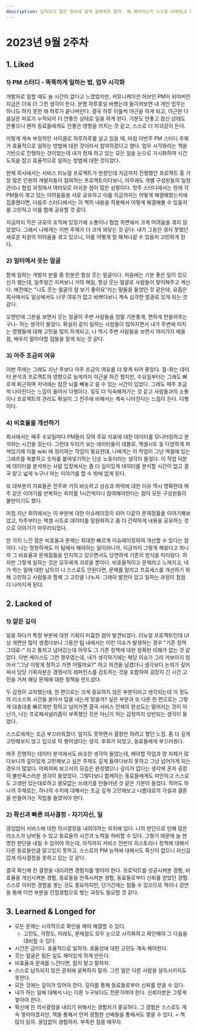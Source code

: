 ```yaml
---
description: 납득되지 않은 권위에 쉽게 굴복하지 말자. 왜 해야하는지 스스로 이해하고 행동하자.
---
```


# 2023년 9월 2주차

## 1. Liked

### 1) PM 스터디 - 똑똑하게 일하는 법, 업무 시각화&#x20;

개발자로 일할 때도 늘 시간이 없다고 느꼈었지만, 커뮤니케이션 허브인 PM이 되어버린 지금은 더욱 더 그런 생각이 든다. 분명 하루종일 바빴는데 돌이켜보면 내 개인 업무는 하나도 하지 못한 채 하루가 끝나버린다. 결국 하루 이틀씩 야근을 하게 되고, 야근한 다음날은 피로가 누적되어 더 안좋은 상태로 일을 하게 된다. 기분도 안좋고 정신 상태도 안좋으니 왠지 동료들에게도 안좋은 영향을 끼치는 것 같고, 스스로 더 자괴감이 든다.&#x20;

이렇게 계속 부정적인 사이클로 하루하루를 살고 있을 때, 마침 이번주 PM 스터디 주제가 효율적으로 일하는 방법에 대한 것이라서 참여하겠다고 했다. 업무 시각화라는 책을 기반으로 진행하는 것이었는데 내가 현재 하고 있는 모든 일을 눈으로 가시화하여 시간 도둑을 잡고 효율적으로 일하는 방법에 대한 것이었다.&#x20;

현재 회사에서는 서비스 리뉴얼 프로젝트가 한창인데 지금까지 진행했던 프로젝트 중 가장 많은 인원의 개발자들이 참여하는 프로젝트이다보니, 아무래도 개별 구성원들의 일정관리나 협업 과정에서 여러모로 아쉬운 점이 많은 상황이다. 첫주 스터디에서는 현재 각 PM들이 겪고 있는 어려움들을 서로 공유하고 이를 지금까지는 어떻게 해결해왔는지에 집중했다면, 다음주 스터디에서는 이 책의 내용을 적용해서 어떻게 해결해볼 수 있을지를 고민하고 이를 함께 공유할 것 같다.&#x20;

지금까지 작은 규모의 조직에 있었기에 소통이나 협업 측면에서 크게 어려움을 겪지 않았었다. 그래서 나에게는 이번 주제가 더 크게 와닿는 것 같다. 내가 그동안 겪지 못했던 새로운 차원의 어려움을 겪고 있으니, 이를 어떻게 잘 해쳐나갈 수 있을지 고민하게 된다.&#x20;

### 2) 일터에서 웃는 얼굴 &#x20;

함께 일하는 개발자 분들 중 한분은 항상 웃는 얼굴이다. 처음에는 기분 좋은 일이 있으신가 했는데, 일주일간 지켜보니 거의 매일, 항상 웃는 얼굴로 사람들이 맞이해주고 계신다. 예전에는 "나도 웃는 얼굴이 참 보기 좋아요"라는 말들을 들었던 것 같은데, 요즘은 회사에서도 일상에서도 너무 여유가 없고 바쁘다보니 계속 심각한 얼굴로 있게 되는 것 같다.&#x20;

오랜만에 그분을 보면서 웃는 얼굴이 주변 사람들을 정말 기분좋게, 편하게 만들어주는구나- 하는 생각이 들었다. 확실히 같이 일하는 사람들이 많아지면서 내가 주변에 미치는 영향들에 대해 고민을 많이 하게되고, 나 역시 주변 사람들을 보면서 여러가지 배울 점, 배우지 말아야할 점들을 알게 되는 것 같다.&#x20;

### 3) 아주 조금의 여유&#x20;

이번 주에는 그래도 지난 주보다 아주 조금의 여유를 더 찾게 되어 좋았다. 월-화는 데이터 분석과 프로젝트의 영향으로 늦게까지 야근을 하긴 했지만, 수요일부터는 그래도 빠르게 퇴근하며 저녁에는 잠깐 뇌를 빼놓고 쉴 수 있는 시간이 있었다. 그래도 매주 조금씩 나아진다는 느낌이 들어서 다행이다. 일도 더 익숙해져가는 것 같고 사람들과의 소통이나 프로젝트의 관리도 확실이 그 전주에 비해서는 계속 나아진다는 느낌이 든다. 다행이다.&#x20;

### 4) 비효율을 개선하기&#x20;

회사에서는 매주 수요일마다 PM들이 모여 주요 지표에 대한 데이터를 모니터링하고 분석하는 시간을 갖는다. 그런데 우리가 보는 데이터들이 태블로, 엑셀시트 등 다양하게 퍼져있기에 이를 wiki 에 정리하는 작업이 필요한데, 나에게는 이 작업이 그냥 엑셀에 있는 그래프를 복붙하고 숫자를 붙여넣기하는 단순 노동이라는 생각이 들었다. 이 작업 덕분에 데이터를 분석하는 사람 입장에서는 좀 더 깊이있게 데이터를 분석할 시간이 없고 결국 얕고 넓게 누구나 아는 이야기를 할 수 밖에 없게 된다.&#x20;

또 대부분의 지표들은 전주와 거의 비슷하고 상승과 하락에 대한 이유 역시 명확한데 매주 같은 이야기를 반복하는 회의를 1시간씩이나 참여해야한다는 점이 모든 구성원들의 불만이기도 했다.&#x20;

마침 지난 회의에서는 이 부분에 대한 이슈레이징이 되어 다같이 문제점들을 이야기해보았고, 차주부터는 엑셀 시트로 데이터를 일원화하고 좀 더 간략하게 내용을 공유하는 것으로 이야기가 마무리되었다.&#x20;

한 가지 느낀 점은 비효율과 문제는 최대한 빠르게 이슈레이징하여 개선할 수 있다는 점이다. 나는 멍청하게도 이 팀에서 해야하는 일이라니까, 지금까지 그렇게 해왔다고 하니까 그 비효율과 문제점들을 인지하고 있으면서도 당연하게 기존의 방식을 따라왔다. 하지만 그렇게 일하는  것은 모두에게 괴로울 뿐이다. 비효율적이고 문제라고 느껴지고, 내가 하는 일에 대한 납득이 나 스스로도 안된다면, 문제를 알리고 프로세스를 개선하기 위해 고민하고 사람들과 함께 그 고민을 나누자. 그래야 발전이 있고 일하는 과정이 점점 더 나아지게 된다.&#x20;

## 2. Lacked of&#x20;

### 1) 얕은 깊이&#x20;

일을 하다가 특정 부분에 대한 기획이 미흡한 점이 발견되었다. 리뉴얼 프로젝트인데 UI상 개편만 많이 생겼다보니 그동안 팀 내에서는 이런 이슈가 발생하는 경우 "기존 정책 그대로-" 라고 퉁치고 넘어갔는데 아무도 그 기존 정책에 대한 정확한 이해가 없는 것 같았다. 이번 케이스도 그런 경우였는데, 내가 생각하기에는 해당 이슈가 그리 커보이지 않아서 "그냥 이렇게 정하고 가면 어떨까요?" 하고 의견을 남겼더니 생각보다 논의가 깊어져서 담당 기획자분은 경쟁사의 레퍼런스를 검토하는 것을 포함하여 굉장히 긴 시간 고민을 거쳐 해당 문제에 대한 정책을 만드셨다.&#x20;

두 감정이 교차했는데, 한 편으로는 크게 중요하지 않은 부분이라고 생각되는데 이 정도의 리소스와 시간을 쏟아서 답을 내는게 맞을까? 싶은 부분과 또 다른 한 편으로는 그렇게 대충대충 빠르게만 정하고 넘어가면 결국 서비스 전체의 완성도는 떨어지는 것이 아닌가, 나는 프로페셔널리즘이 부족했던 것은 아닌가 하는 감정까지 상반되는 생각이 들었다.&#x20;

스스로에게는 조금 부끄러워졌다. 알지도 못하면서 결정만 하려고 했던 느낌. 좀 더 깊게 고민해보지 않고 입으로 막 뱉어냈다는 생각. 후회가 되었고, 동료들에게 부끄러웠다.&#x20;

매주 진행하는 데이터 분석에서도 비슷한 생각이 들었는데, 해야할 작업과 양 자체가 많다보니까 깊이있게 고민해보고 싶은 주제도 깊게 들여다보지 못하고 그냥 넘어가게 되는 경우가 많았다. 어찌저찌 보고서의 모습은 완성했으나 깊이가 없다는 생각에 혼자 굉장히 불만족스러운 생각이 들었었다. 그렇다보니 함께하는 동료들에게도 미안하고 스스로도 고생만 있는대로하고 쓸모없는 쓰레기를 만들어낸 것 같은 기분이 들었다. 적어도 하나의 주제로는, 하나의 수치에 대해서는 조금 깊게 고민해보고 나름대로의 가설과 결론을 만들어가는 작업을 들였어야 한다. &#x20;

### 2) 확신과 빠른 의사결정 - 자기자신, 일&#x20;

끊임없이 서비스에 대한 의사결정을 내려야하는 위치에 있다. 나의 판단으로 인해 많은 리소스가 낭비될 수 있고 동료들의 시간과 노력을 허비할 수 있다. 그렇기 때문에 늘 현명한 판단을 내릴 수 있어야 하는데, 아직까지 서비스 전반의 히스토리나 정책에 대해서 다른 동료들만큼 알고있지 못하고, 스스로의 PM 능력에 대해서도 확신이 없으니 자신감있게 의사결정을 못하고 있는 것 같다.&#x20;

결국 확신에 찬 결정을 내리려면 경험치를 쌓아야 한다. 프로덕트를 성공시켜본 경험, 비효율을 개선시켜본 경험, 동료들을 만족시켜본 경험, 동료들로부터 신뢰를 얻었던 경험. 스스로 이러한 경험을 쌓는 것도 중요하지만, 단기간에는 힘들 수 있으므로 책이나 강연을 통해 이런 부분을 간접경험으로 쌓는 과정도 필요할 것 같다.&#x20;

## 3. Learned & Longed for

* 모든 문제는 시각적으로 확인을 해야 해결할 수 있다.&#x20;
  * 고민도, 걱정도, 미래도, 문제점도 모두 눈으로 시각화하고 확인해야 그 다음을 대비할 수 있다.&#x20;
* 시간은 금이다. 효율적으로 일하자. 효율성에 대한 고민도 계속 해야한다.&#x20;
* 웃는 얼굴은 힘든 일도 재미있게 하게 만든다.&#x20;
* 비효율과 문제를 느낀다면, 참지 말고 말하자.&#x20;
* 스스로 납득되지 않은 권위에 굴복하지 말자. 그런 일은 다른 사람을 설득시키지도 못한다.&#x20;
* 모든 것에는 깊이가 있어야 한다. 깊이를 통해 동료들로부터 신뢰를 얻을 수 있다.&#x20;
* 내가 하는 일에 대해서 나는 다른 누구보다도 전문가여야 한다. 신뢰자본은 그렇게 쌓아야 한다.&#x20;
* 확신에 찬 의사결정을 내리기 위해서는 경험치가 중요하다. 그 경험은 스스로도 계속 쌓아야겠지만, 책을 통해서 먼저 경험한 선배들을 통해서도 쌓을 수 있다. = 책 많이 읽자. 끊임없이 경험하자. 부족한 점을 매꾸자.&#x20;
